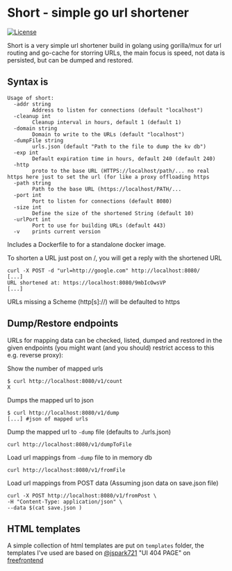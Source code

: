 # Short - simple go url shortener

[![License](https://img.shields.io/badge/license-MIT-green.svg)](https://git.thebarrens.nu/wolvie/short/blob/master/LICENSE)

Short is a very simple url shortener build in golang using gorilla/mux for url routing and go-cache for storring URLs, the main focus is speed, not data is persisted, but can be dumped and restored.

## Syntax is

```shell
Usage of short:
  -addr string
        Address to listen for connections (default "localhost")
  -cleanup int
        Cleanup interval in hours, default 1 (default 1)
  -domain string
        Domain to write to the URLs (default "localhost")
  -dumpFile string
        urls.json (default "Path to the file to dump the kv db")
  -exp int
        Default expiration time in hours, default 240 (default 240)
  -http
        proto to the base URL (HTTPS://localhost/path/... no real https here just to set the url (for like a proxy offloading https
  -path string
        Path to the base URL (https://localhost/PATH/...
  -port int
        Port to listen for connections (default 8080)
  -size int
        Define the size of the shortened String (default 10)
  -urlPort int
        Port to use for building URLs (default 443)
  -v    prints current version
```

Includes a Dockerfile to for a standalone docker image.

To shorten a URL just post on /, you will get a reply with the shortened URL

```shell
curl -X POST -d "url=http://google.com" http://localhost:8080/
[...]
URL shortened at: https://localhost:8080/9mbIcOwsVP
[...]
```

URLs missing a Scheme (http[s]://) will be defaulted to https

## Dump/Restore endpoints

URLs for mapping data can be checked, listed, dumped and restored in the given endpoints (you might want (and you should) restrict access to this e.g. reverse proxy):

Show the number of mapped urls

```shell
$ curl http://localhost:8080/v1/count
X
```

Dumps the mapped url to json

```shell
$ curl http://localhost:8080/v1/dump
[...] #json of mapped urls
```

Dump the mapped url to `-dump` file (defaults to ./urls.json)

```shell
curl http://localhost:8080/v1/dumpToFile
```

Load url mappings from `-dump` file to in memory db

```shell
curl http://localhost:8080/v1/fromFile
```

Load url mappings from POST data (Assuming json data on save.json file)

```shell
curl -X POST http://localhost:8080/v1/fromPost \
-H "Content-Type: application/json" \
--data $(cat save.json )
```

## HTML templates

A simple collection of html templates are put on `templates` folder, the templates I've used are based on [@jspark721]( https://github.com/jspark721 ) "UI 404 PAGE" on [freefrontend](https://codepen.io/juliepark/pen/erOoeZ)
